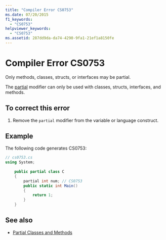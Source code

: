 ```yaml
---
title: "Compiler Error CS0753"
ms.date: 07/20/2015
f1_keywords: 
  - "CS0753"
helpviewer_keywords: 
  - "CS0753"
ms.assetid: 287dd9da-da74-4290-9fa1-21ef1a8150fe
---
```

# Compiler Error CS0753
Only methods, classes, structs, or interfaces may be partial.  
  
 The [partial](../../csharp/language-reference/keywords/partial-type.md) modifier can only be used with classes, structs, interfaces, and methods.  
  
## To correct this error  
  
1. Remove the `partial` modifier from the variable or language construct.  
  
## Example  
 The following code generates CS0753:  
  
```csharp  
// cs0753.cs  
using System;  
  
    public partial class C  
    {  
        partial int num; // CS0753  
        public static int Main()  
        {  
            return 1;  
        }  
    }  
```  
  
## See also

- [Partial Classes and Methods](../../csharp/programming-guide/classes-and-structs/partial-classes-and-methods.md)
